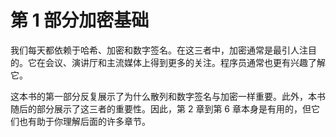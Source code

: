 # 第 1 部分加密基础

我们每天都依赖于哈希、加密和数字签名。在这三者中，加密通常是最引人注目的。它在会议、演讲厅和主流媒体上得到更多的关注。程序员通常也更有兴趣了解它。

这本书的第一部分反复展示了为什么散列和数字签名与加密一样重要。此外，本书随后的部分展示了这三者的重要性。因此，第 2 章到第 6 章本身是有用的，但它们也有助于你理解后面的许多章节。